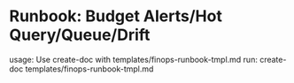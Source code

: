 # Runbook: Budget Alerts/Hot Query/Queue/Drift

usage: Use create-doc with templates/finops-runbook-tmpl.md
run: create-doc templates/finops-runbook-tmpl.md
